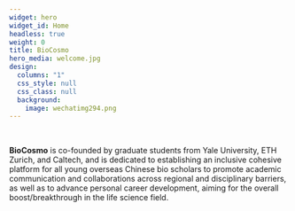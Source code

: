 ```yaml
---
widget: hero
widget_id: Home
headless: true
weight: 0
title: BioCosmo
hero_media: welcome.jpg
design:
  columns: "1"
  css_style: null
  css_class: null
  background:
    image: wechatimg294.png
---
```

<br>

**BioCosmo** is co-founded by graduate students from Yale University, ETH Zurich, and Caltech, and is dedicated to establishing an inclusive cohesive platform for all young overseas Chinese bio scholars to promote academic communication and collaborations across regional and disciplinary barriers, as well as to advance personal career development, aiming for the overall boost/breakthrough in the life science field.